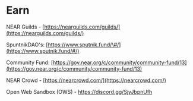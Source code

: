 # Earn

NEAR Guilds - [https://nearguilds.com/guilds/](https://nearguilds.com/guilds/)

SpuntnikDAO's:  [https://www.sputnik.fund/\#/](https://www.sputnik.fund/#/)

Community Fund: [https://gov.near.org/c/community/community-fund/13](https://gov.near.org/c/community/community-fund/13)

NEAR Crowd - [https://nearcrowd.com/](https://nearcrowd.com/)

Open Web Sandbox \(OWS\) - [https://discord.gg/SjyJbpnUfh ](https://discord.gg/SjyJbpnUfh%20)

